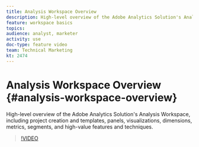 ```yaml
---
title: Analysis Workspace Overview
description: High-level overview of the Adobe Analytics Solution's Analysis Workspace, including project creation and templates, panels, visualizations, dimensions, metrics, segments, and high-value features and techniques.
feature: workspace basics
topics: 
audience: analyst, marketer
activity: use
doc-type: feature video
team: Technical Marketing
kt: 2474
---
```


# Analysis Workspace Overview {#analysis-workspace-overview}

High-level overview of the Adobe Analytics Solution's Analysis Workspace, including project creation and templates, panels, visualizations, dimensions, metrics, segments, and high-value features and techniques.

>[!VIDEO](https://video.tv.adobe.com/v/26266/?quality=12)
